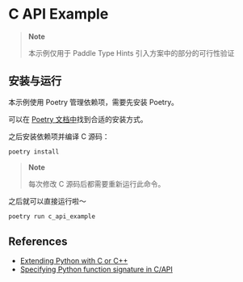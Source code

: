 # C API Example

> **Note**
>
> 本示例仅用于 Paddle Type Hints 引入方案中的部分的可行性验证

## 安装与运行

本示例使用 Poetry 管理依赖项，需要先安装 Poetry。

可以在 [Poetry 文档中](https://python-poetry.org/docs/#installation)找到合适的安装方式。

之后安装依赖项并编译 C 源码：

```bash
poetry install
```

> **Note**
>
> 每次修改 C 源码后都需要重新运行此命令。

之后就可以直接运行啦～

```bash
poetry run c_api_example
```

## References

- [Extending Python with C or C++](https://docs.python.org/3/extending/extending.html)
- [Specifying Python function signature in C/API](https://stackoverflow.com/questions/38818400/specifying-python-function-signature-in-c-api)

